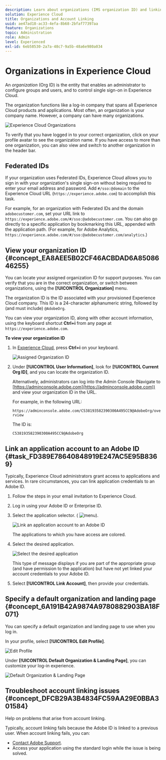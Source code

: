 ```yaml
---
description: Learn about organizations (IMS organization ID) and linking solution accounts to Experience Cloud.
solution: Experience Cloud
title: Organizations and Account Linking 
uuid: ae47ad18-ac33-4efa-8b68-2bfaf77397aa
feature: Organizations
topic: Administration
role: Admin
level: Experienced
exl-id: 6eb58530-2a7a-48c7-9a5b-48a6e980a034
---
```

# Organizations in Experience Cloud

An *organization* (Org ID) is the entity that enables an administrator to configure groups and users, and to control single sign-on in Experience Cloud. 

The organization functions like a log-in company that spans all Experience Cloud products and applications. Most often, an organization is your company name. However, a company can have many organizations. 

![Experience Cloud Organizations](../assets/organizations-menu.png)

To verify that you have logged in to your correct organization, click on your profile avatar to see the organization name. If you have access to more than one organization, you can also view and switch to another organization in the header bar. 

## Federated IDs

If your organization uses Federated IDs, Experience Cloud allows you to sign in with your organization's single sign-on without being required to enter your email address and password. Add `#/sso:@domain` to the Experience Cloud URL (`https://experience.adobe.com`) to accomplish this task.
    
For example, for an organization with Federated IDs and the domain `adobecustomer.com`, set your URL link to `https://experience.adobe.com/#/sso:@adobecustomer.com`. You can also go directly to a specific application by bookmarking this URL, appended with the application path. (For example, for Adobe Analytics, `https://experience.adobe.com/#/sso:@adobecustomer.com/analytics`.)

## View your organization ID {#concept_EA8AEE5B02CF46ACBDAD6A8508646255}

You can locate your assigned organization ID for support purposes. You can verify that you are in the correct organization, or switch between organizations, using the **[!UICONTROL Organization]** menu.

The organization ID is the ID associated with your provisioned Experience Cloud company. This ID is a 24-character alphanumeric string, followed by (and must include) `@AdobeOrg`.

You can view your organization ID, along with other account information, using the keyboard shortcut **Ctrl+i** from any page at `https://experience.adobe.com`.

**To view your organization ID**

1. In [Experience Cloud](https://experience.adobe.com), press **Ctrl+i** on your keyboard.

   ![Assigned Organization ID](../assets/assigned-organization.png) 

1. Under **[!UICONTROL User Information]**, look for **[!UICONTROL Current Org ID]**, and you can locate the organization ID.

   Alternatively, administrators can log into the Admin Console (Navigate to [https://adminconsole.adobe.com](https://adminconsole.adobe.com)) and view your organization ID in the URL. 

   For example, in the following URL: 

   `https://adminconsole.adobe.com/C538193582390300A495CC9@AdobeOrg/overview` 

   The ID is: 

   `C538193582390300A495CC9@AdobeOrg`

## Link an application account to an Adobe ID {#task_FD389E78640848919E247AC5E95B8369}

Typically, Experience Cloud administrators grant access to applications and services. In rare circumstances, you can link application credentials to an Adobe ID.

1. Follow the steps in your email invitation to Experience Cloud.

1. Log in using your Adobe ID or Enterprise ID.

1. Select the application selector. ( ![menu](../assets/menu-icon.png)).

   ![Link an application account to an Adobe ID](../assets/solutions-active.png)

   The applications to which you have access are colored.
   
1. Select the desired application.

   ![Select the desired application](../assets/analytics-link-accounts.png)

   This type of message displays if you are part of the appropriate group (and have permission to the application) but have not yet linked your account credentials to your Adobe ID.

1. Select **[!UICONTROL Link Account]**, then provide your credentials.

## Specify a default organization and landing page {#concept_6A191B42A9874A9780882903BA18F071}

You can specify a default organization and landing page to use when you log in.

In your profile, select **[!UICONTROL Edit Profile]**.

![Edit Profile](../assets/edit-profile.png)

Under **[!UICONTROL Default Organization & Landing Page]**, you can customize your log-in experience.

![Default Organization & Landing Page](../assets/default-organization.png)

## Troubleshoot account linking issues {#concept_DFCB29A3B4834FC59AA29E0BBA301584}

Help on problems that arise from account linking.

Typically, account linking fails because the Adobe ID is linked to a previous user. When account linking fails, you can:

* [Contact Adobe Support](https://experienceleague.adobe.com/?support-solution=General#support).
* Access your application using the standard login while the issue is being solved.
